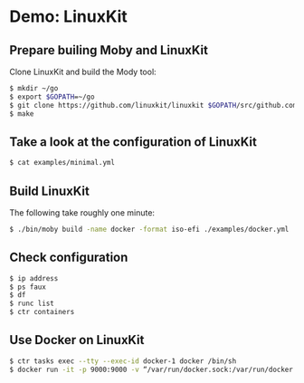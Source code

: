 # Demo: LinuxKit

## Prepare builing Moby and LinuxKit

Clone LinuxKit and build the Mody tool:

```bash
$ mkdir ~/go
$ export $GOPATH=~/go
$ git clone https://github.com/linuxkit/linuxkit $GOPATH/src/github.com/linuxkit/linuxkit
$ make
```

## Take a look at the configuration of LinuxKit

```bash
$ cat examples/minimal.yml
```

## Build LinuxKit

The following take roughly one minute:

```bash
$ ./bin/moby build -name docker -format iso-efi ./examples/docker.yml
```

## Check configuration

```bash
$ ip address
$ ps faux
$ df
$ runc list
$ ctr containers
```

## Use Docker on LinuxKit

```bash
$ ctr tasks exec --tty --exec-id docker-1 docker /bin/sh
$ docker run -it -p 9000:9000 -v “/var/run/docker.sock:/var/run/docker.sock” portainer/portainer --no-auth
```
